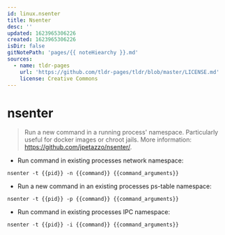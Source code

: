 ```yaml
---
id: linux.nsenter
title: Nsenter
desc: ''
updated: 1623965306226
created: 1623965306226
isDir: false
gitNotePath: 'pages/{{ noteHiearchy }}.md'
sources:
  - name: tldr-pages
    url: 'https://github.com/tldr-pages/tldr/blob/master/LICENSE.md'
    license: Creative Commons
---
```

# nsenter

> Run a new command in a running process' namespace.
> Particularly useful for docker images or chroot jails.
> More information: <https://github.com/jpetazzo/nsenter/>.

- Run command in existing processes network namespace:

`nsenter -t {{pid}} -n {{command}} {{command_arguments}}`

- Run a new command in an existing processes ps-table namespace:

`nsenter -t {{pid}} -p {{command}} {{command_arguments}}`

- Run command in existing processes IPC namespace:

`nsenter -t {{pid}} -i {{command}} {{command_arguments}}`

